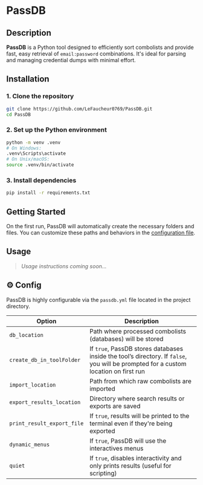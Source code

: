 # PassDB

##  Description

**PassDB** is a Python tool designed to efficiently sort combolists and provide fast, easy retrieval of `email:password` combinations. It's ideal for parsing and managing credential dumps with minimal effort.

##  Installation

### 1. Clone the repository

```bash
git clone https://github.com/LeFaucheur0769/PassDB.git
cd PassDB
```

### 2. Set up the Python environment

```bash
python -m venv .venv
# On Windows:
.venv\Scripts\activate
# On Unix/macOS:
source .venv/bin/activate
```

### 3. Install dependencies

```bash
pip install -r requirements.txt
```


##  Getting Started

On the first run, PassDB will automatically create the necessary folders and files.
You can customize these paths and behaviors in the [configuration file](#gear-config).

##  Usage

> *Usage instructions coming soon...*

## ⚙ Config

PassDB is highly configurable via the `passdb.yml` file located in the project directory.

| Option                     | Description                                                                                                                         |
| -------------------------- | ----------------------------------------------------------------------------------------------------------------------------------- |
| `db_location`              | Path where processed combolists (databases) will be stored                                                                          |
| `create_db_in_toolFolder`  | If `true`, PassDB stores databases inside the tool’s directory. If `false`, you will be prompted for a custom location on first run |
| `import_location`          | Path from which raw combolists are imported                                                                                         |
| `export_results_location`  | Directory where search results or exports are saved                                                                                 |
| `print_result_export_file` | If `true`, results will be printed to the terminal even if they're being exported                                                   |
|`dynamic_menus`             | If `true`, PassDB will use the interactives menus
| `quiet`                    | If `true`, disables interactivity and only prints results (useful for scripting)                                                    |



